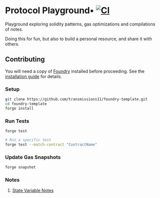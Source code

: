 # Protocol Playground• [![CI](https://github.com/transmissions11/foundry-template/actions/workflows/tests.yml/badge.svg)](https://github.com/transmissions11/foundry-template/actions/workflows/tests.yml)

Playground exploring solidity patterns, gas optimizations and compilations of notes.

Doing this for fun, but also to build a personal resource, and share it with others.

## Contributing

You will need a copy of [Foundry](https://github.com/foundry-rs/foundry) installed before proceeding. See the [installation guide](https://github.com/foundry-rs/foundry#installation) for details.

### Setup

```sh
git clone https://github.com/transmissions11/foundry-template.git
cd foundry-template
forge install
```

### Run Tests

```sh
forge test

# Run a specific test
forge test --match-contract "ContractName"
```

### Update Gas Snapshots

```sh
forge snapshot
```

### Notes

1. [State Variable Notes](./notes/state-variable.md)
